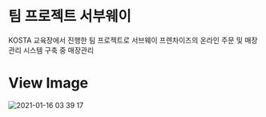 ﻿# 팀 프로젝트 서부웨이
KOSTA 교육장에서 진행한 팀 프로젝트로 서브웨이 프렌차이즈의 온라인 주문 및 매장 관리 시스템 구축 중 매장관리

# View Image
![2021-01-16 03 39 17](https://user-images.githubusercontent.com/35294456/104768270-b2c44580-57b0-11eb-9ebd-cce238c02e09.png)

